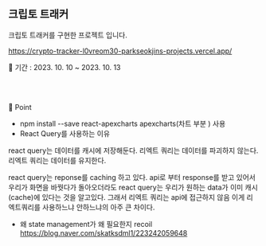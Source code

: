 ## 크립토 트래커
크립토 트래커를 구현한 프로젝트 입니다.

https://crypto-tracker-l0vreom30-parkseokjins-projects.vercel.app/
<br/>

📅 기간 : 2023. 10. 10 ~ 2023. 10. 13

<br/>



<br/>

📌 Point

* npm install --save react-apexcharts apexcharts(차트 부분 ) 사용
* React Query를 사용하는 이유

react query는 데이터를 캐시에 저장해둔다.
리엑트 쿼리는 데이터를 파괴하지 않는다.
리엑트 쿼리는 데이터를 유지한다.

react query는 reponse를 caching 하고 있다. api로 부터 response를 받고 있어서
우리가 화면을 바꿧다가 돌아오더라도 react query는 우리가 원하는 data가 이미
캐시(cache)에 있다는 것을 알고있다. 그래서 리엑트 쿼리는 api에 접근하지 않음
이게 리엑트쿼리를 사용하느냐 안하느냐의 아주 큰 차이다.

* 왜 state management가 왜 필요한지 recoil
 https://blog.naver.com/skatksdml1/223242059648
  

<br/>






